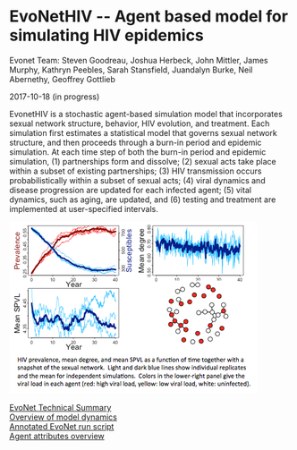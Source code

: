 
# EvoNetHIV -- Agent based model for simulating HIV epidemics

Evonet Team: Steven Goodreau, Joshua Herbeck, John Mittler, James Murphy, Kathryn Peebles, Sarah Stansfield, Juandalyn Burke, Neil Abernethy, Geoffrey Gottlieb

2017-10-18 (in progress)

EvonetHIV is a stochastic agent-based simulation model that incorporates sexual network structure, behavior, HIV evolution, and treatment. Each simulation first estimates a statistical model that governs sexual network structure, and then proceeds through a burn-in period and epidemic simulation. At each time step of both the burn-in period and epidemic simulation, (1) partnerships form and dissolve; (2) sexual acts take place within a subset of existing partnerships; (3) HIV transmission occurs probabilistically within a subset of sexual acts; (4) viral dynamics and disease progression are updated for each infected agent; (5) vital dynamics, such as aging, are updated, and (6) testing and treatment are implemented at user-specified intervals.

![](./img/Prev_mean_degree_network_pic.png)

[EvoNet Technical Summary](./files/EvoNet_Technical_Summary.pdf)  
[Overview of model dynamics](./files/overview_link.md)  
[Annotated EvoNet run script](./files/Quick_start_overview.md)  
[Agent attributes overview](./files/EvoNet_Agent_Attributes_Overview.md)



